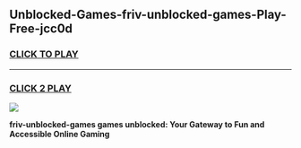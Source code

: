 
## Unblocked-Games-friv-unblocked-games-Play-Free-jcc0d
<h3>
<a href="https://premium76.site?title=friv-unblocked-games&ref=10A">CLICK TO PLAY</a></h3>
<hr>

<h3>
<a href="https://premium76.site?title=friv-unblocked-games&ref=10A">CLICK 2 PLAY</a>
  
</h3>

<a href="https://premium76.site?title=friv-unblocked-games&ref=10A"><img src="https://clearcache.store/games.png"></a>


**friv-unblocked-games games unblocked: Your Gateway to Fun and Accessible Online Gaming**
